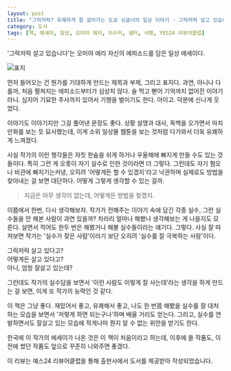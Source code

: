```yaml
---
layout: post
title: "그럭저럭? 유쾌하게 잘 살아가는 도쿄 싱글녀의 일상 이야기 - 그럭저럭 살고 있습니다"
category: 도서
tags: [책, 에세이, 일상, 오미야 에리, 이수미, 샘터, 서평, YES24 리뷰어클럽]
---
```


'그럭저럭 살고 있습니다'는 오미야 에리 자신의 에피소드를 담은 일상 에세이다.

![표지](https://lh3.googleusercontent.com/-ukyNDnZiCp8/WYH3RZfDapI/AAAAAAAAWC0/SwTkEZcib_YYH7CMo-Sw4bG73UQmcSffACE0YBhgL/s360/nantokaikitemasu-book.jpg "유쾌한 일상물이다.")

먼저 들어오는 건 뭔가를 기대하게 만드는 제목과 부제, 그리고 표지다.
과연, 아니나 다를까, 처음 펼쳐지는 에피소드부터가 심상치 않다.
술 먹고 뻗어 기억까지 없어진 이야기라니.
심지어 기묘한 주사까지 있어서 기행을 벌이기도 한다.
아이고.
덕분에 신나게 웃었다.

이야기도 이야기지만 그걸 풀어낸 문장도 좋다.
상황 설명과 대사, 독백을 오가면서
마치 만화를 보는 듯 묘사했는데,
이게 소위 일상물 웹툰을 보는 것처럼 다가와서 더욱 유쾌하게 느껴졌다.

사실 작가의 이런 행각들은 자칫 한숨을 쉬게 하거나 우울해에 빠지게 만들 수도 있는 것들이다.
특히 그런 게 오롯이 자기 실수로 인한 것이라면 더 그렇다.
그런데도 자기 혐오나 비관에 빠지기는커녕,
오히려 '어떻게든 할 수 있겠지'라고 낙관하며
실제로도 방법을 찾아내는 걸 보면 대단하다.
어떻게 그렇게 생각할 수 있는 걸까.

> 지금은 아무 생각이 없는데, 어떻게든 방법을 찾겠지.

이쯤에서 한번, 다시 생각해보자.
작가가 전해주는 이야기 속에 담긴 각종 실수,
그런 실수들을 안 해본 사람이 과연 있을까?
차라리 얼마나 해봤나 생각해보는 게 나을지도 모른다.
살면서 적어도 한두 번은 해봤거나 해볼 실수들이라는 얘기다.
그렇다.
사실 잘 따져보면 작가는 '실수가 잦은 사람'이라기 보단
오히려 '실수를 잘 극복하는 사람'이다.

그럭저럭 살고 있다고?  
어떻게든 살고 있다고?  
아니, 엄청 잘살고 있는데?

그런데도 작가의 실수담을 보면서
'이런 사람도 이렇게 잘 사는데'라는 생각을 하게 만드는 걸 보면,
이게 또 작가의 능력인 것 같다.

이 책은 그냥 좋다.
재밌어서 좋고,
유쾌해서 좋고,
나도 한 번쯤 해봤을 실수를 잘 대처하는 모습을 보면서 '저렇게 하면 되는구나'하며 배울 거리도 얻는다.
그리고, 실수를 연발하면서도 잘살고 있는 모습에 작게나마 뭔지 알 수 없는 위안을 받기도 한다.

한국에 이 작가의 에세이가 나온 것은 이 책이 처음이라고 하는데,
이후에 쓸 작품도,
이전에 썼던 작품도 앞으로 꾸준히 나와주면 좋겠다.

<div class="im im-info">
이 리뷰는 예스24 리뷰어클럽을 통해 출판사에서 도서를 제공받아 작성되었습니다.
</div>
